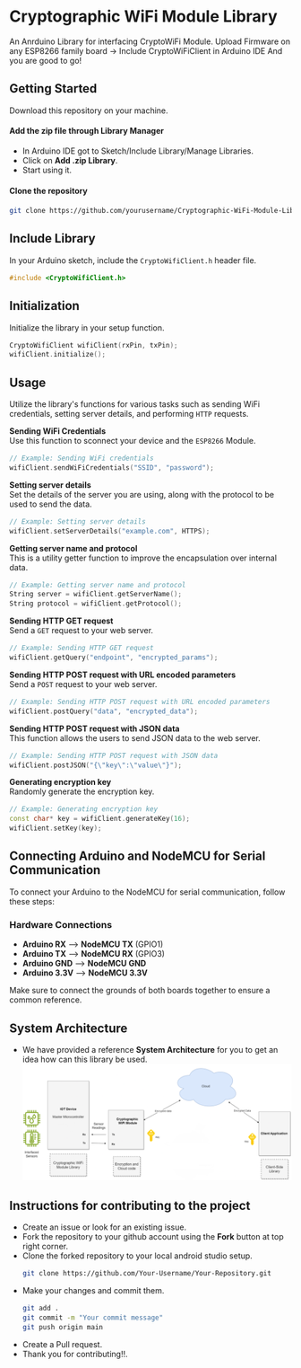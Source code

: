# Cryptographic WiFi Module Library

An Anrduino Library for interfacing CryptoWiFi Module.
Upload Firmware on any ESP8266 family board -> Include CryptoWiFiClient in Arduino IDE
And you are good to go!
## Getting Started

Download this repository on your machine.

#### Add the zip file through Library Manager

- In Arduino IDE got to Sketch/Include Library/Manage Libraries.
- Click on **Add .zip Library**.
- Start using it.

#### Clone the repository
```bash
git clone https://github.com/yourusername/Cryptographic-WiFi-Module-Library.git
```

## Include Library

In your Arduino sketch, include the `CryptoWifiClient.h` header file.
```cpp
#include <CryptoWifiClient.h>
```

## Initialization
Initialize the library in your setup function.
```cpp
CryptoWifiClient wifiClient(rxPin, txPin);
wifiClient.initialize();
```


## Usage

Utilize the library's functions for various tasks such as sending WiFi credentials, setting server details, and performing `HTTP` requests.

**Sending WiFi Credentials**  
Use this function to sconnect your device and the `ESP8266` Module.

```cpp
// Example: Sending WiFi credentials
wifiClient.sendWiFiCredentials("SSID", "password");
```

**Setting server details**  
Set the details of the server you are using, along with the protocol to be used to send the data. 

```cpp
// Example: Setting server details
wifiClient.setServerDetails("example.com", HTTPS);
```

**Getting server name and protocol**  
This is a utility getter function to improve the encapsulation over internal data.

```cpp
// Example: Getting server name and protocol
String server = wifiClient.getServerName();
String protocol = wifiClient.getProtocol();
```

**Sending HTTP GET request**  
Send a `GET` request to your web server.

```cpp
// Example: Sending HTTP GET request
wifiClient.getQuery("endpoint", "encrypted_params");
```

**Sending HTTP POST request with URL encoded parameters**  
Send a `POST` request to your web server.

```cpp
// Example: Sending HTTP POST request with URL encoded parameters
wifiClient.postQuery("data", "encrypted_data");
```

**Sending HTTP POST request with JSON data**  
This function allows the users to send JSON data to the web server.

```cpp
// Example: Sending HTTP POST request with JSON data
wifiClient.postJSON("{\"key\":\"value\"}");
```

**Generating encryption key**  
Randomly generate the encryption key.

```cpp
// Example: Generating encryption key
const char* key = wifiClient.generateKey(16);
wifiClient.setKey(key);
```

## Connecting Arduino and NodeMCU for Serial Communication

To connect your Arduino to the NodeMCU for serial communication, follow these steps:

### Hardware Connections

- **Arduino RX** --> **NodeMCU TX** (GPIO1)
- **Arduino TX** --> **NodeMCU RX** (GPIO3)
- **Arduino GND** --> **NodeMCU GND**
- **Arduino 3.3V** --> **NodeMCU 3.3V**

Make sure to connect the grounds of both boards together to ensure a common reference.

## System Architecture

- We have provided a reference **System Architecture** for you to get an idea how can this library be used.
  ![System Architecture](System%20Architecture.png)

## Instructions for contributing to the project
  - Create an issue or look for an existing issue.
  - Fork the repository to your github account using the **Fork** button at top right corner.
  - Clone the forked repository to your local android studio setup.
    ```bash
    git clone https://github.com/Your-Username/Your-Repository.git
  - Make your changes and commit them.
    ```bash
    git add .
    git commit -m "Your commit message"
    git push origin main
  - Create a Pull request.
  - Thank you for contributing!!.
